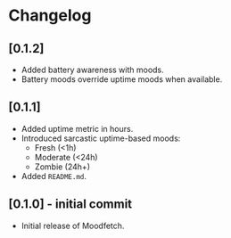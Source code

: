 # Changelog

## [0.1.2]

- Added battery awareness with moods.
- Battery moods override uptime moods when available.

## [0.1.1]

- Added uptime metric in hours.
- Introduced sarcastic uptime-based moods:
  - Fresh (<1h)
  - Moderate (<24h)
  - Zombie (24h+)
- Added `README.md`.

## [0.1.0] - initial commit

- Initial release of Moodfetch.
